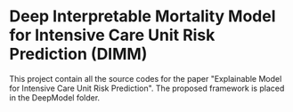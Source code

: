 # Deep Interpretable Mortality Model for Intensive Care Unit Risk Prediction (DIMM)
This project contain all the source codes for the paper "Explainable Model for Intensive Care Unit Risk Prediction". The proposed framework is placed in the DeepModel folder.
